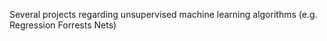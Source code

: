 Several projects regarding unsupervised machine learning algorithms (e.g. Regression Forrests Nets)


